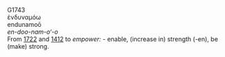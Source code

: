 <body>
  <p>G1743<br>  ἐνδυναμόω  <br> endunamoō  <br><i>en-doo-nam-o‘-o </i><br>From <a href="g1722.htm">1722</a> and <a href="g1412.htm">1412</a>  to <i>empower:</i> - enable, (increase in) strength (-en), be (make) strong.<br></p>
 </body>